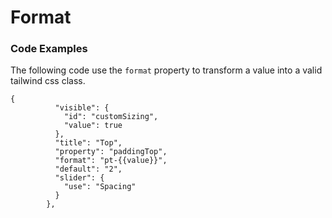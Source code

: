# Format



### Code Examples

The following code use the `format` property to transform a value into a valid tailwind css class.

```
{
          "visible": {
            "id": "customSizing",
            "value": true
          },
          "title": "Top",
          "property": "paddingTop",
          "format": "pt-{{value}}",
          "default": "2",
          "slider": {
            "use": "Spacing"
          }
        },
```
